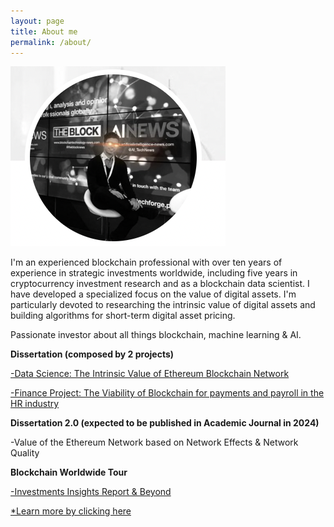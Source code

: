 ```yaml
---
layout: page
title: About me
permalink: /about/
---
```


![Photo](https://github.com/J100x/J100x.github.io/blob/753899bf8febb57a6a0f0e0e8bd56357cff80369/images/Screen%20Shot%202022-08-05%20at%2005.02.53.png?raw=true)

I'm an experienced blockchain professional with over ten years of experience in strategic investments worldwide, including five years in cryptocurrency investment research and as a blockchain data scientist. I have developed a specialized focus on the value of digital assets. I'm particularly devoted to researching the intrinsic value of digital assets and building algorithms for short-term digital asset pricing.

Passionate investor about all things blockchain, machine learning & AI.

**Dissertation (composed by 2 projects)**

[-Data Science: The Intrinsic Value of Ethereum Blockchain Network](https://j100x.github.io/images/The%20Intrinsic%20Value%20of%20Ethereum%20Blockchain%20Network.pdf)


[-Finance Project: The Viability of Blockchain for payments and payroll in the HR industry](https://j100x.github.io/images/The%20Viability%20of%20Payments%20&%20Payroll%20with%20Blockchain%20Technology.pdf)

**Dissertation 2.0 (expected to be published in Academic Journal in 2024)**

-Value of the Ethereum Network based on Network Effects & Network Quality

**Blockchain Worldwide Tour**

[-Investments Insights Report & Beyond](https://medium.com/@joshuaeick)

[*Learn more by clicking here](https://linktr.ee/j100xob)
